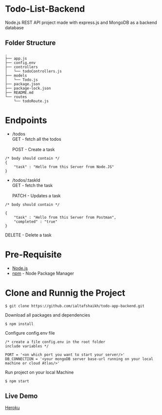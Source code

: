 
# Todo-List-Backend

Node.js REST API project made with express.js
and MongoDB as a backend database

## Folder Structure

```
.
├── app.js
├── config.env
├── controllers
│   └── todoControllers.js
├── models
│   └── Todo.js
├── package.json
├── package-lock.json
├── README.md
└── routes
    └── todoRoute.js
```

# Endpoints

- /todos <br>
  GET - fetch all the todos <br><br>
  POST - Create a task

```
/* body should contain */
{
    "task" : "Hello from this Server from Node.JS"
}
```

- /todos/:taskId <br>
  GET - fetch the task <br><br>
  PATCH - Updates a task

```
/* body should contain */

{
    "task" : "Hello from this Server from Postman",
    "completed" : "true"
}
```

DELETE - Delete a task


# Pre-Requisite

- [Node.js](https://nodejs.org/en/)
- [npm](https://www.npmjs.com/) - Node Package Manager

# Clone and Runnig the Project
```
$ git clone https://github.com/ialtafshaikh/todo-app-backend.git
```
Download all packages and dependencies
```
$ npm install
```
Configure config.env file
```
/* create a file config.env in the root folder
include variables */

PORT = '<on which port you want to start your server/>'
DB_CONNECTION = '<your mongoDB server base-url running on your local machine or cloud Atlas/>'
```
Run project on your local Machine
```
$ npm start
```

## Live Demo

[Heroku](https://todo-list-api-endpoints.herokuapp.com/)